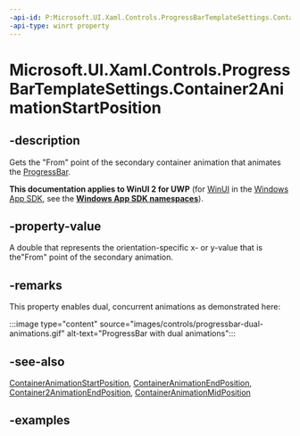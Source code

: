 ```yaml
---
-api-id: P:Microsoft.UI.Xaml.Controls.ProgressBarTemplateSettings.Container2AnimationStartPosition
-api-type: winrt property
---
```


# Microsoft.UI.Xaml.Controls.ProgressBarTemplateSettings.Container2AnimationStartPosition

<!--
public double Container2AnimationStartPosition { get; }
-->

## -description

Gets the "From" point of the secondary container animation that animates the [ProgressBar](progressbar.md).

**This documentation applies to WinUI 2 for UWP** (for [WinUI](/windows/apps/winui/winui3/) in the [Windows App SDK](/windows/apps/windows-app-sdk/), see the **[Windows App SDK namespaces](/windows/windows-app-sdk/api/winrt/)**).

## -property-value

A double that represents the orientation-specific x- or y-value that is the"From" point of the secondary animation.

## -remarks

This property enables dual, concurrent animations as demonstrated here:

:::image type="content" source="images/controls/progressbar-dual-animations.gif" alt-text="ProgressBar with dual animations":::

## -see-also

[ContainerAnimationStartPosition](progressbartemplatesettings_containeranimationstartposition.md), [ContainerAnimationEndPosition](progressbartemplatesettings_container2animationendposition.md), [Container2AnimationEndPosition](progressbartemplatesettings_container2animationstartposition.md), [ContainerAnimationMidPosition](progressbartemplatesettings_containeranimationmidposition.md)

## -examples
